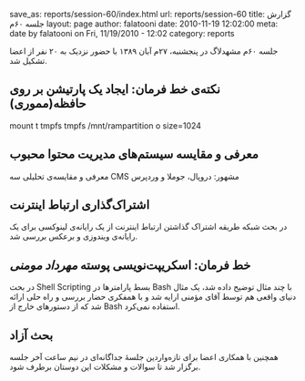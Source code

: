 save_as: reports/session-60/index.html
url: reports/session-60
title: گزارش جلسه ۶۰‌م
layout: page
author: falatooni
date: 2010-11-19 12:02:00
meta: date by falatooni on Fri, 11/19/2010 - 12:02
category: reports

جلسه ۶۰‌م مشهدلاگ در پنجشنبه، ۲۷‌م آبان ۱۳۸۹ با حضور نزدیک به ۲۰ نفر از اعضا
تشکیل شد.


<!--more-->



## نکته‌ی خط فرمان: ایجاد یک پارتیشن بر روی حافظه(مموری)  
mount t tmpfs tmpfs /mnt/rampartition o size=1024

## معرفی و مقایسه سیستم‌های مدیریت محتوا محبوب
معرفی و مقایسه‌ی تحلیلی سه CMS مشهور: دروپال، جوملا و وردپرس

## اشتراک‌گذاری ارتباط اینترنت
در بحث شبکه طریقه اشتراک گذاشتن ارتباط اینترنت از یک رایانه‌ی لینوکسی برای یک
رایانه‌ی ویندوزی و برعکس بررسی شد.

## خط فرمان: اسکریپت‌نویسی پوسته *مهرداد مومنی*
در بحث Shell Scripting بسط پارامترها در Bash با چند مثال توضیح داده شد، یک
مثال دنیای واقعی هم توسط آقای مؤمنی ارایه شد و با همفکری حضار بررسی و راه حلی
ارائه شد که از دستورهای خارج از Bash استفاده نمی‌کرد.

## بحث آزاد
همچنین با همکاری اعضا برای تازه‌واردین جلسهٔ جداگانه‌ای در نیم ساعت آخر جلسه
برگزار شد تا سوالات و مشکلات این دوستان برطرف شود.

